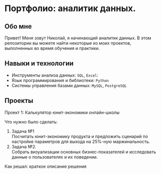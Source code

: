 # Портфолио: аналитик данных.

## Обо мне

Привет! Меня зовут Николай, я начинающий аналитик данных. В этом репозитории вы можете найти некоторые из моих проектов, выполненных во время обучения и практики.
<br>

## Навыки и технологии
- Инструменты анализа данных: ``SQL``, ``Excel``:
- Язык программирования и библиотеки: ``Python``
- Системы управления базами данных: ``MySQL``, ``PostgreSQL``

  

## Проекты
<p> Проект 1: Калькулятор юнит-экономики онлайн-школы</p>
<p>Что нужно было сделать:<p>
<ol>
  <li>Задача №1</li> Посчитать юнит-экономику продукта и предложить сценарий по настройке параметров для выхода на 25%-ную маржинальность.
  <li>Задача №2.</li> Собрать визуализации основных бизнес-показателей и исследовать данные о пользователях и их поведении.
</ol>


<p>Как решал: краткое описание решения<p>

